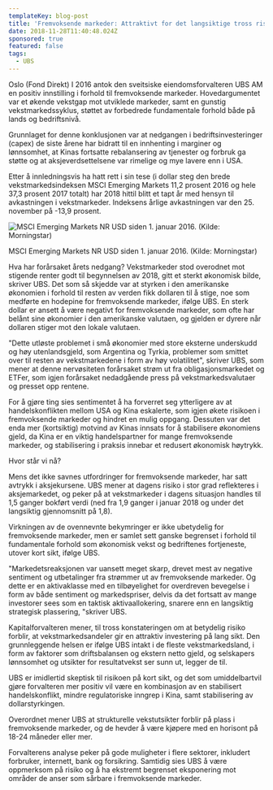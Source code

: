 ```yaml
---
templateKey: blog-post
title: 'Fremvoksende markeder: Attraktivt for det langsiktige tross risiko -UBS'
date: 2018-11-28T11:40:48.024Z
sponsored: true
featured: false
tags:
  - UBS
---
```

Oslo (Fond Direkt) I 2016 antok den sveitsiske eiendomsforvalteren UBS AM en positiv innstilling i forhold til fremvoksende markeder. Hovedargumentet var et økende vekstgap mot utviklede markeder, samt en gunstig vekstmarkedssyklus, støttet av forbedrede fundamentale forhold både på lands og bedriftsnivå.



Grunnlaget for denne konklusjonen var at nedgangen i bedriftsinvesteringer (capex) de siste årene har bidratt til en innhenting i marginer og lønnsomhet, at Kinas fortsatte rebalansering av tjenester og forbruk ga støtte og at aksjeverdsettelsene var rimelige og mye lavere enn i USA.



Etter å innledningsvis ha hatt rett i sin tese (i dollar steg den brede vekstmarkedsindeksen MSCI Emerging Markets 11,2 prosent 2016 og hele 37,3 prosent 2017 totalt) har 2018 hittil blitt et tapt år med hensyn til avkastningen i vekstmarkeder. Indeksens årlige avkastningen var den 25. november på -13,9 prosent.

![MSCI Emerging Markets NR USD siden 1. januar 2016. (Kilde: Morningstar)](/img/242.png)

<span class="image-caption">MSCI Emerging Markets NR USD siden 1. januar 2016. (Kilde: Morningstar)</span>

Hva har forårsaket årets nedgang? Vekstmarkeder stod overodnet mot stigende renter godt til begynnelsen av 2018, gitt et sterkt økonomisk bilde, skriver UBS. Det som så skjedde var at styrken i den amerikanske økonomien i forhold til resten av verden fikk dollaren til å stige, noe som medførte en hodepine for fremvoksende markeder, ifølge UBS. En sterk dollar er ansett å være negativt for fremvoksende markeder, som ofte har belånt sine økonomier i den amerikanske valutaen, og gjelden er dyrere når dollaren stiger mot den lokale valutaen.



"Dette utløste problemet i små økonomier med store eksterne underskudd og høy utenlandsgjeld, som Argentina og Tyrkia, problemer som smittet over til resten av vekstmarkedene i form av høy volatilitet", skriver UBS, som mener at denne nervøsiteten forårsaket strøm ut fra obligasjonsmarkedet og ETFer, som igjen forårsaket nedadgående press på vekstmarkedsvalutaer og presset opp rentene.



For å gjøre ting sies sentimentet å ha forverret seg ytterligere av at handelskonflikten mellom USA og Kina eskalerte, som igjen økete risikoen i fremvoksende markeder og hindret en mulig oppgang. Dessuten var det enda mer (kortsiktig) motvind av Kinas innsats for å stabilisere økonomiens gjeld, da Kina er en viktig handelspartner for mange fremvoksende markeder, og stabilisering i praksis innebar et redusert økonomisk høytrykk.



Hvor står vi nå?



Mens det ikke savnes utfordringer for fremvoksende markeder, har satt avtrykk i aksjekursene. UBS mener at dagens risiko i stor grad reflekteres i aksjemarkedet, og peker på at vekstmarkeder i dagens situasjon handles til 1,5 ganger bokført verdi (ned fra 1,9 ganger i januar 2018 og under det langsiktig gjennomsnitt på 1,8).



Virkningen av de ovennevnte bekymringer er ikke ubetydelig for fremvoksende markeder, men er samlet sett ganske begrenset i forhold til fundamentale forhold som økonomisk vekst og bedriftenes fortjeneste, utover kort sikt, ifølge UBS.



"Markedetsreaksjonen var uansett meget skarp, drevet mest av negative sentiment og utbetalinger fra strømmer ut av fremvoksende markeder. Og dette er en aktivaklasse med en tilbøyelighet for overdreven bevegelse i form av både sentiment og markedspriser, delvis da det fortsatt av mange investorer sees som en taktisk aktivaallokering, snarere enn en langsiktig strategisk plassering, "skriver UBS.



Kapitalforvalteren mener, til tross konstateringen om at betydelig risiko forblir, at vekstmarkedsandeler gir en attraktiv investering på lang sikt. Den grunnleggende helsen er ifølge UBS intakt i de fleste vekstmarkedsland, i form av faktorer som driftsbalansen og ekstern netto gjeld, og selskapers lønnsomhet og utsikter for resultatvekst ser sunn ut, legger de til.



UBS er imidlertid skeptisk til risikoen på kort sikt, og det som umiddelbartvil gjøre forvalteren mer positiv vil være en kombinasjon av en stabilisert handelskonflikt, mindre regulatoriske inngrep i Kina, samt stabilisering av dollarstyrkingen.



Overordnet mener UBS at strukturelle vekstutsikter forblir på plass i fremvoksende markeder, og de hevder å være kjøpere med en horisont på 18-24 måneder eller mer.



Forvalterens analyse peker på gode muligheter i flere sektorer, inkludert forbruker, internett, bank og forsikring. Samtidig sies UBS å være oppmerksom på risiko og å ha ekstremt begrenset eksponering mot områder de anser som sårbare i fremvoksende markeder.
